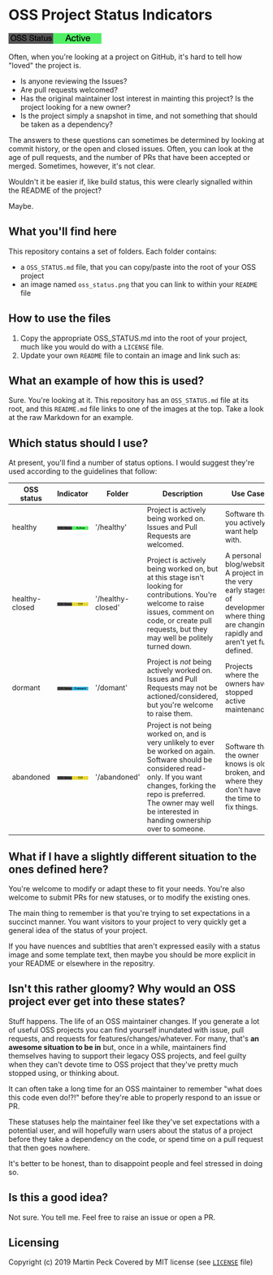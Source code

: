 # OSS Project Status Indicators

[![OSS Status: Healthy](/healthy/oss_status.png)](/healthy/OSS_STATUS.md)

Often, when you're looking at a project on GitHub, it's hard to tell how "loved" the project is.

- Is anyone reviewing the Issues?
- Are pull requests welcomed?
- Has the original maintainer lost interest in mainting this project? Is the project looking for a new owner?
- Is the project simply a snapshot in time, and not something that should be taken as a dependency?


The answers to these questions can sometimes be determined by looking at commit history, or the open and closed issues. Often, you can look at the age of pull requests, and the number of PRs that have been accepted or merged. Sometimes, however, it's not clear.

Wouldn't it be easier if, like build status, this were clearly signalled within the README of the project?

Maybe.

## What you'll find here

This repository contains a set of folders. Each folder contains:

- a `OSS_STATUS.md` file, that you can copy/paste into the root of your OSS project
- an image named `oss_status.png` that you can link to within your `README` file

## How to use the files

1. Copy the appropriate OSS_STATUS.md into the root of your project, much like you would do with a `LICENSE` file.
2. Update your own `README` file to contain an image and link such as:

## What an example of how this is used?

Sure. You're looking at it. This repository has an `OSS_STATUS.md` file at its root, and this `README.md` file links to one of the images at the top. Take a look at the raw Markdown for an example.

## Which status should I use?

At present, you'll find a number of status options. I would suggest they're used according to the guidelines that follow:

| OSS status | Indicator | Folder | Description | Use Case
--|--|--|--|--
healthy | [![OSS Status: Healthy](/healthy/oss_status.png)](/healthy/OSS_STATUS.md) | '/healthy' | Project is actively being worked on. Issues and Pull Requests are welcomed.| Software that you actively want help with.
healthy-closed | [![OSS Status: Healthy, Closed](/healthy-closed/oss_status.png)](/healthy/OSS_STATUS.md) | '/healthy-closed' | Project is actively being worked on, but at this stage isn't looking for contributions. You're welcome to raise issues, comment on code, or create pull requests, but they may well be politely turned down.| A personal blog/website. A project in the very early stages of development, where things are changing rapidly and aren't yet full defined.
dormant | [![OSS Status: Dormant](/dormant/oss_status.png)](/healthy/OSS_STATUS.md) | '/domant' | Project is *not* being actively worked on. Issues and Pull Requests may not be actioned/considered, but you're welcome to raise them. | Projects where the owners have stopped active maintenance.  
abandoned | [![OSS Status: Abandoned](/abandoned/oss_status.png)](/healthy/OSS_STATUS.md) | '/abandoned' | Project is not being worked on, and is very unlikely to ever be worked on again. Software should be considered read-only. If you want changes, forking the repo is preferred. The owner may well be interested in handing ownership over to someone. | Software that the owner knows is old, broken, and where they don't have the time to fix things.

## What if I have a slightly different situation to the ones defined here?

You're welcome to modify or adapt these to fit your needs. You're also welcome to submit PRs for new statuses, or to modify the existing ones.

The main thing to remember is that you're trying to set expectations in a succinct manner. You want visitors to your project to very quickly get a general idea of the status of your project. 

If you have nuences and subtlties that aren't expressed easily with a status image and some template text, then maybe you should be more explicit in your README or elsewhere in the repositry.

## Isn't this rather gloomy? Why would an OSS project ever get into these states?

Stuff happens. The life of an OSS maintainer changes. If you generate a lot of useful OSS projects you can find yourself inundated with issue, pull requests, and requests for features/changes/whatever. For many, that's **an awesome situation to be in** but, once in a while, maintainers find themselves having to support their legacy OSS projects, and feel guilty when they can't devote time to OSS project that they've pretty much stopped using, or thinking about. 

It can often take a long time for an OSS maintainer to remember "what does this code even do!?!" before they're able to properly respond to an issue or PR.

These statuses help the maintainer feel like they've set expectations with a potential user, and will hopefully warn users about the status of a project before they take a dependency on the code, or spend time on a pull request that then goes nowhere.

It's better to be honest, than to disappoint people and feel stressed in doing so.

## Is this a good idea?

Not sure. You tell me. Feel free to raise an issue or open a PR.

## Licensing

Copyright (c) 2019 Martin Peck
Covered by MIT license (see [`LICENSE`][license] file)

[license]: LICENSE